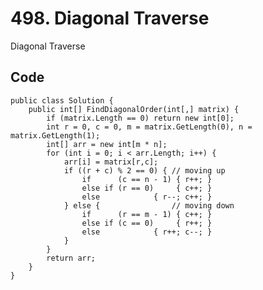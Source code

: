 # 498. Diagonal Traverse
Diagonal Traverse

## Code
    public class Solution {
        public int[] FindDiagonalOrder(int[,] matrix) {
            if (matrix.Length == 0) return new int[0];
            int r = 0, c = 0, m = matrix.GetLength(0), n = matrix.GetLength(1);
            int[] arr = new int[m * n];
            for (int i = 0; i < arr.Length; i++) {
                arr[i] = matrix[r,c];
                if ((r + c) % 2 == 0) { // moving up
                    if      (c == n - 1) { r++; }
                    else if (r == 0)     { c++; }
                    else            { r--; c++; }
                } else {                // moving down
                    if      (r == m - 1) { c++; }
                    else if (c == 0)     { r++; }
                    else            { r++; c--; }
                }   
            }   
            return arr;
        }
    }